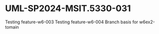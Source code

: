 # UML-SP2024-MSIT.5330-031
Testing feature-w6-003
Testing feature-w6-004
Branch basis for w6ex2-tomain
